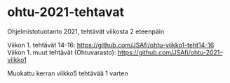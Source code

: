 # ohtu-2021-tehtavat

Ohjelmistotuotanto 2021, tehtävät viikosta 2 eteenpäin

Viikon 1. tehtävät 14-16: https://github.com/JSAfi/ohtu-viikko1-teht14-16 <br>
Viikon 1. muut tehtävät (Ohtuvarasto): https://github.com/JSAfi/ohtu-2021-viikko1

Muokattu kerran viikko5 tehtävää 1 varten